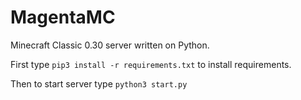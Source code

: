 # MagentaMC
Minecraft Classic 0.30 server written on Python.

First type ```pip3 install -r requirements.txt``` to install requirements.

Then to start server type ```python3 start.py```
